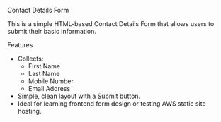 Contact Details Form

This is a simple HTML-based Contact Details Form that allows users to submit their basic information.

Features

- Collects:
  - First Name
  - Last Name
  - Mobile Number
  - Email Address
- Simple, clean layout with a Submit button.
- Ideal for learning frontend form design or testing AWS static site hosting.



